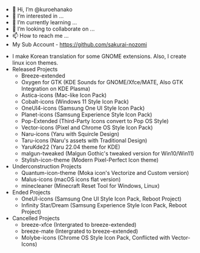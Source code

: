 - 👋 Hi, I’m @kuroehanako
- 👀 I’m interested in ...
- 🌱 I’m currently learning ...
- 💞️ I’m looking to collaborate on ...
- 📫 How to reach me ...
- My Sub Account - https://github.com/sakurai-nozomi

<!---
kuroehanako/kuroehanako is a ✨ special ✨ repository because its `README.md` (this file) appears on your GitHub profile.
You can click the Preview link to take a look at your changes.
--->
 - I make Korean translation for some GNOME extensions. Also, I create linux icon themes.
 - Released Projects
   - Breeze-extended
   - Oxygen for GTK (KDE Sounds for GNOME/Xfce/MATE, Also GTK Integration on KDE Plasma) 
   - Astica-icons (Mac-like Icon Pack)
   - Cobalt-icons (Windows 11 Style Icon Pack)
   - OneUI4-icons (Samsung One UI Style Icon Pack)
   - Planet-icons (Samsung Experience Style Icon Pack)
   - Pop-Extended (Third-Party Icons convert to Pop OS Style)
   - Vector-icons (Pixel and Chrome OS Style Icon Pack)
   - Naru-icons (Yaru with Squircle Design)
   - Taru-icons (Naru's assets with Traditional Design)
   - YaruKde22 (Yaru 22.04 theme for KDE)
   - malgun-tweaked (Malgun Gothic's tweaked version for Win10/Win11)
   - Stylish-icon-theme (Modern Pixel-Perfect Icon theme)
 - Underconstruction Projects
   - Quantum-icon-theme (Moka icon's Vectorize and Custom version)
   - Malus-icons (macOS icons flat version)
   - minecleaner (Minecraft Reset Tool for Windows, Linux)
 - Ended Projects
   - OneUI-icons (Samsung One UI Style Icon Pack, Reboot Project)
   - Infinity Star/Dream (Samsung Experience Style Icon Pack, Reboot Project)
 - Cancelled Projects
   - breeze-xfce (Intergrated to breeze-extended)
   - breeze-mate (Intergrated to breeze-extended)
   - Molybe-icons (Chrome OS Style Icon Pack, Conflicted with Vector-Icons)
